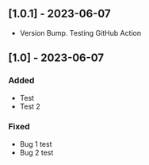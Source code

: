 ## [1.0.1] - 2023-06-07
- Version Bump. Testing GitHub Action

## [1.0] - 2023-06-07
### Added
- Test
- Test 2

### Fixed
- Bug 1 test
- Bug 2 test